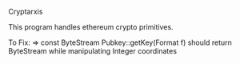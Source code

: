 Cryptarxis

This program handles ethereum crypto primitives.

To Fix:
=> const ByteStream Pubkey::getKey(Format f) should return ByteStream while manipulating Integer coordinates